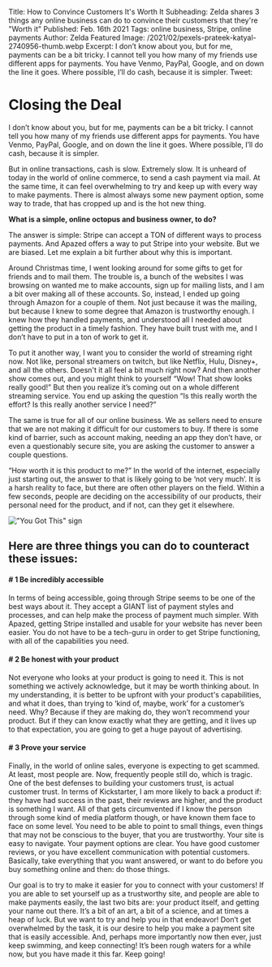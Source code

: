 Title: How to Convince Customers It's Worth It 
Subheading: Zelda shares 3 things any online business can do to convince their customers that they're "Worth it"
Published: Feb. 16th 2021
Tags: online business, Stripe, online payments 
Author: Zelda
Featured Image: /2021/02/pexels-prateek-katyal-2740956-thumb.webp
Excerpt: I don’t know about you, but for me, payments can be a bit tricky. I cannot tell you how many of my friends use different apps for payments. You have Venmo, PayPal, Google, and on down the line it goes. Where possible, I’ll do cash, because it is simpler.
Tweet: 

# Closing the Deal

I don’t know about you, but for me, payments can be a bit tricky. I cannot tell you how many of my friends use different apps for payments. You have Venmo, PayPal, Google, and on down the line it goes. Where possible, I’ll do cash, because it is simpler.

But in online transactions, cash is slow. Extremely slow. It is unheard of today in the world of online commerce, to send a cash payment via mail. At the same time, it can feel overwhelming to try and keep up with every way to make payments. There is almost always some new payment option, some way to trade, that has cropped up and is the hot new thing.

**What is a simple, online octopus and business owner, to do?**

The answer is simple: Stripe can accept a TON of different ways to process payments. And Apazed offers a way to put Stripe into your website. But we are biased. Let me explain a bit further about why this is important.

Around Christmas time, I went looking around for some gifts to get for friends and to mail them. The trouble is, a bunch of the websites I was browsing on wanted me to make accounts, sign up for mailing lists, and I am a bit over making all of these accounts. So, instead, I ended up going through Amazon for a couple of them. Not just because it was the mailing, but because I knew to some degree that Amazon is trustworthy enough. I knew how they handled payments, and understood all I needed about getting the product in a timely fashion. They have built trust with me, and I don’t have to put in a ton of work to get it.

To put it another way, I want you to consider the world of streaming right now. Not like, personal streamers on twitch, but like Netflix, Hulu, Disney+, and all the others. Doesn't it all feel a bit much right now? And then another show comes out, and you might think to yourself “Wow! That show looks really good!” But then you realize it’s coming out on a whole different streaming service. You end up asking the question “Is this really worth the effort? Is this really another service I need?”

The same is true for all of our online business. We as sellers need to ensure that we are not making it difficult for our customers to buy. If there is some kind of barrier, such as account making, needing an app they don’t have, or even a questionably secure site, you are asking the customer to answer a couple questions.

“How worth it is this product to me?” In the world of the internet, especially just starting out, the answer to that is likely going to be ‘not very much’. It is a harsh reality to face, but there are often other players on the field. Within a few seconds, people are deciding on the accessibility of our products, their personal need for the product, and if not, can they get it elsewhere.

!["You Got This" sign](/2021/02/pexels-prateek-katyal-2740956-1200.webp)

## Here are three things you can do to counteract these issues:

#### # 1 Be incredibly accessible

In terms of being accessible, going through Stripe seems to be one of the best ways about it. They accept a GIANT list of payment styles and processes, and can help make the process of payment much simpler. With Apazed, getting Stripe installed and usable for your website has never been easier. You do not have to be a tech-guru in order to get Stripe functioning, with all of the capabilities you need.

#### # 2 Be honest with your product

Not everyone who looks at your product is going to need it. This is not something we actively acknowledge, but it may be worth thinking about. In my understanding, it is better to be upfront with your product's capabilities, and what it does, than trying to ‘kind of, maybe, work’ for a customer’s need. Why? Because if they are making do, they won’t recommend your product. But if they can know exactly what they are getting, and it lives up to that expectation, you are going to get a huge payout of advertising.

#### # 3 Prove your service

Finally, in the world of online sales, everyone is expecting to get scammed. At least, most people are. Now, frequently people still do, which is tragic. One of the best defenses to building your customers trust, is actual customer trust. In terms of Kickstarter, I am more likely to back a product if: they have had success in the past, their reviews are higher, and the product is something I want. All of that gets circumvented if I know the person through some kind of media platform though, or have known them face to face on some level. You need to be able to point to small things, even things that may not be conscious to the buyer, that you are trustworthy. Your site is easy to navigate. Your payment options are clear. You have good customer reviews, or you have excellent communication with potential customers. Basically, take everything that you want answered, or want to do before you buy something online and then: do those things.

Our goal is to try to make it easier for you to connect with your customers! If you are able to set yourself up as a trustworthy site, and people are able to make payments easily, the last two bits are: your product itself, and getting your name out there. It’s a bit of an art, a bit of a science, and at times a heap of luck. But we want to try and help you in that endeavor! Don’t get overwhelmed by the task, it is our desire to help you make a payment site that is easily accessible. And, perhaps more importantly now then ever, just keep swimming, and keep connecting! It’s been rough waters for a while now, but you have made it this far. Keep going!
